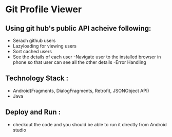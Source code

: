 # Git Profile Viewer

## Using git hub's public API acheive following: 

- Serach github users
- Lazyloading for viewing users
- Sort cached users
- See the details of each user 
-Navigate user to the installed browser in phone so that user can see all the other details
-Error Handling

## Technology Stack :
-  Android(Fragments, DialogFragments, Retrofit, JSONObject API)
- Java 

## Deploy and Run : 
- checkout the code and you should be able to run it directly from Android studio
